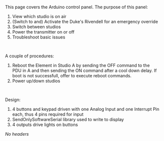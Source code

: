 This page covers the Arduino control panel. The purpose of this panel:

1.  View which studio is on air
2.  (Switch to and) Activate the Duke's Rivendell for an emergency
    override
3.  Switch between studios
4.  Power the transmitter on or off
5.  Troubleshoot basic issues

 

A couple of procedures:

1.  Reboot the Element in Studio A by sending the OFF command to the PDU
    in A and then sending the ON command after a cool down delay. If
    boot is not successfull, offer to execute reboot commands.
2.  Power up/down studios

 

Design:

1.  4 buttons and keypad driven with one Analog Input and one Interrupt
    Pin each, thus 4 pins required for input
2.  SendOnlySoftwareSerial library used to write to display
3.  4 outputs drive lights on buttons

*No headers*
